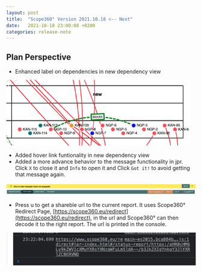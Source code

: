 ```yaml
---
layout: post
title:  "Scope360° Version 2021.10.18 <-- Next"
date:   2021-10-18 23:00:08 +0200
categories: release-note
---
```

## Plan Perspective

- Enhanced label on dependencies in new dependency view

![release-note-full](/assets/images/release-notes/20211018-01.png)

- Added hover link funtionality in new dependency view
- Added a more advance behavior to the message functionality in jpr. Click `X` to close it and `Info` to open it and Click `Got it!` to avoid getting that message again.

![release-note-full](/assets/images/release-notes/20211018-02.png)

- Press u to get a shareble url to the current report. It uses Scope360° Redirect Page, [https://scope360.eu/redirect](https://scope360.eu/redirect), in the url and Scope360° can then decode it to the right report. The url is printed in the console.

![release-note-large](/assets/images/release-notes/20211018-03.png)
